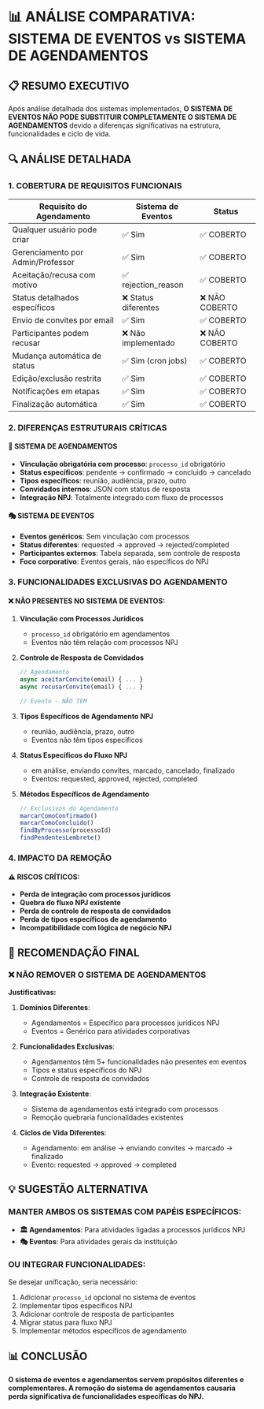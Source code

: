 # 📊 ANÁLISE COMPARATIVA: SISTEMA DE EVENTOS vs SISTEMA DE AGENDAMENTOS

## 📋 RESUMO EXECUTIVO

Após análise detalhada dos sistemas implementados, **O SISTEMA DE EVENTOS NÃO PODE SUBSTITUIR COMPLETAMENTE O SISTEMA DE AGENDAMENTOS** devido a diferenças significativas na estrutura, funcionalidades e ciclo de vida.

## 🔍 ANÁLISE DETALHADA

### 1. COBERTURA DE REQUISITOS FUNCIONAIS

| Requisito do Agendamento | Sistema de Eventos | Status |
|--------------------------|-------------------|---------|
| Qualquer usuário pode criar | ✅ Sim | ✅ COBERTO |
| Gerenciamento por Admin/Professor | ✅ Sim | ✅ COBERTO |
| Aceitação/recusa com motivo | ✅ rejection_reason | ✅ COBERTO |
| Status detalhados específicos | ❌ Status diferentes | ❌ NÃO COBERTO |
| Envio de convites por email | ✅ Sim | ✅ COBERTO |
| Participantes podem recusar | ❌ Não implementado | ❌ NÃO COBERTO |
| Mudança automática de status | ✅ Sim (cron jobs) | ✅ COBERTO |
| Edição/exclusão restrita | ✅ Sim | ✅ COBERTO |
| Notificações em etapas | ✅ Sim | ✅ COBERTO |
| Finalização automática | ✅ Sim | ✅ COBERTO |

### 2. DIFERENÇAS ESTRUTURAIS CRÍTICAS

#### 🎯 SISTEMA DE AGENDAMENTOS
- **Vinculação obrigatória com processo**: `processo_id` obrigatório
- **Status específicos**: pendente → confirmado → concluido → cancelado
- **Tipos específicos**: reunião, audiência, prazo, outro
- **Convidados internos**: JSON com status de resposta
- **Integração NPJ**: Totalmente integrado com fluxo de processos

#### 🎭 SISTEMA DE EVENTOS  
- **Eventos genéricos**: Sem vinculação com processos
- **Status diferentes**: requested → approved → rejected/completed
- **Participantes externos**: Tabela separada, sem controle de resposta
- **Foco corporativo**: Eventos gerais, não específicos do NPJ

### 3. FUNCIONALIDADES EXCLUSIVAS DO AGENDAMENTO

#### ❌ NÃO PRESENTES NO SISTEMA DE EVENTOS:

1. **Vinculação com Processos Jurídicos**
   - `processo_id` obrigatório em agendamentos
   - Eventos não têm relação com processos NPJ

2. **Controle de Resposta de Convidados**
   ```javascript
   // Agendamento
   async aceitarConvite(email) { ... }
   async recusarConvite(email) { ... }
   
   // Evento - NÃO TEM
   ```

3. **Tipos Específicos de Agendamento NPJ**
   - reunião, audiência, prazo, outro
   - Eventos não têm tipos específicos

4. **Status Específicos do Fluxo NPJ**
   - em análise, enviando convites, marcado, cancelado, finalizado
   - Eventos: requested, approved, rejected, completed

5. **Métodos Específicos de Agendamento**
   ```javascript
   // Exclusivos do Agendamento
   marcarComoConfirmado()
   marcarComoConcluido()
   findByProcesso(processoId)
   findPendentesLembrete()
   ```

### 4. IMPACTO DA REMOÇÃO

#### ⚠️ RISCOS CRÍTICOS:
- **Perda de integração com processos jurídicos**
- **Quebra do fluxo NPJ existente** 
- **Perda de controle de resposta de convidados**
- **Perda de tipos específicos de agendamento**
- **Incompatibilidade com lógica de negócio NPJ**

## 🚨 RECOMENDAÇÃO FINAL

### ❌ **NÃO REMOVER O SISTEMA DE AGENDAMENTOS**

**Justificativas:**

1. **Domínios Diferentes**: 
   - Agendamentos = Específico para processos jurídicos NPJ
   - Eventos = Genérico para atividades corporativas

2. **Funcionalidades Exclusivas**:
   - Agendamentos têm 5+ funcionalidades não presentes em eventos
   - Tipos e status específicos do NPJ
   - Controle de resposta de convidados

3. **Integração Existente**:
   - Sistema de agendamentos está integrado com processos
   - Remoção quebraria funcionalidades existentes

4. **Ciclos de Vida Diferentes**:
   - Agendamento: em análise → enviando convites → marcado → finalizado
   - Evento: requested → approved → completed

## 💡 SUGESTÃO ALTERNATIVA

### **MANTER AMBOS OS SISTEMAS COM PAPÉIS ESPECÍFICOS:**

- **🏛️ Agendamentos**: Para atividades ligadas a processos jurídicos NPJ
- **🎭 Eventos**: Para atividades gerais da instituição

### **OU INTEGRAR FUNCIONALIDADES:**
Se desejar unificação, seria necessário:
1. Adicionar `processo_id` opcional no sistema de eventos
2. Implementar tipos específicos NPJ
3. Adicionar controle de resposta de participantes
4. Migrar status para fluxo NPJ
5. Implementar métodos específicos de agendamento

## 📊 CONCLUSÃO

**O sistema de eventos e agendamentos servem propósitos diferentes e complementares. A remoção do sistema de agendamentos causaria perda significativa de funcionalidades específicas do NPJ.**
